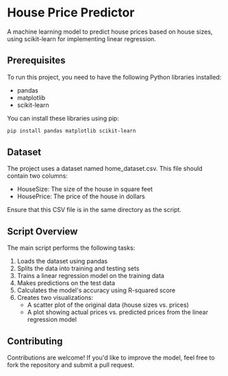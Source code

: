 # House Price Predictor

A machine learning model to predict house prices based on house sizes, using scikit-learn for implementing linear regression.

## Prerequisites
To run this project, you need to have the following Python libraries installed:
- pandas
- matplotlib
- scikit-learn
  
You can install these libraries using pip:
```bash
pip install pandas matplotlib scikit-learn
```

## Dataset
The project uses a dataset named home_dataset.csv. This file should contain two columns:

- HouseSize: The size of the house in square feet
- HousePrice: The price of the house in dollars

Ensure that this CSV file is in the same directory as the script.

## Script Overview
The main script performs the following tasks:

1.  Loads the dataset using pandas
2.  Splits the data into training and testing sets
3.  Trains a linear regression model on the training data
4.  Makes predictions on the test data
5.  Calculates the model's accuracy using R-squared score
6.  Creates two visualizations:
    - A scatter plot of the original data (house sizes vs. prices)
    - A plot showing actual prices vs. predicted prices from the linear regression model

## Contributing
Contributions are welcome! If you'd like to improve the model, feel free to fork the repository and submit a pull request.
